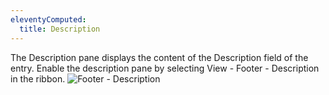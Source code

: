 ```yaml
---
eleventyComputed:
  title: Description
---
```

The Description pane displays the content of the Description field of the entry. Enable the description pane by selecting View - Footer - Description in the ribbon.
![Footer - Description](https://cdnweb.devolutions.net/docs/docs_en_rdm_mac_clip10587.png)
